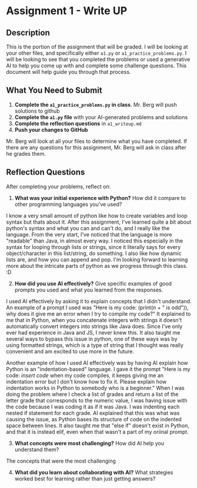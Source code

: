 # Assignment 1 - Write UP

## Description
This is the portion of the assignment that will be graded.  I will be looking at your other files, and specifically either `a1.py` or `a1_practice_problems.py`.  I will be looking to see that you completed the problems or used a generative AI to help you come up with and complete some challenge questions.  This document will help guide you through that process.

## What You Need to Submit
1. **Complete the `a1_practice_problems.py` in class**.  Mr. Berg will push solutions to github
2. **Complete the `a1.py` file** with your AI-generated problems and solutions
3. **Complete the reflection questions** in `a1_writeup.md`
4. **Push your changes to GitHub**

Mr. Berg will look at all your files to determine what you have completed.  If there are any questions for this assignment, Mr. Berg will ask in class after he grades them.


## Reflection Questions

After completing your problems, reflect on:

1. **What was your initial experience with Python?** How did it compare to other programming languages you've used?

I know a very small amount of python like how to create variables and loop syntax but thats about it. After this assignment, I've learned quite a bit about python's syntax and what you can and can't do, and I really like the language. From the very start, I've noticed that the language is more "readable" than Java, in almost every way. I noticed this especially in the syntax for looping through lists or strings, since it literally says for every object/character in this list/string, do something. I also like how dynamic lists are, and how you can append and pop. I'm looking forward to learning more about the intricate parts of python as we progress through this class. :D


2. **How did you use AI effectively?** Give specific examples of good prompts you used and what you learned from the responses.

I used AI effectively by asking it to explain concepts that I didn't understand. An example of a prompt I used was "Here is my code: (print(n + " is odd")), why does it give me an error when I try to compile my code?" It explained to me that in Python, when you concatenate integers with strings it doesn't automatically convert integers into strings like Java does. Since I've only ever had experience in Java and JS, I never knew this. It also taught me several ways to bypass this issue in python, one of these ways was by using formatted strings, which is a type of string that I thought was really convenient and am excited to use more in the future.

Another example of how I used AI effectively was by having AI explain how Python is an "indentation-based" language. I gave it the prompt "Here is my code: *insert code* when my code compiles, it keeps giving me an indentation error but I don't know how to fix it. Please explain how indentation works in Python to somebody who is a beginner." When I was doing the problem where I check a list of grades and return a list of the letter grade that corresponds to the numeric value, I was having issue with the code because I was coding it as if it was Java. I was indenting each nested if statement for each grade. AI explained that this was what was causing the issue, as Python bases its structure of code on the indented space between lines. It also taught me that "else if" doesn't exist in Python, and that it is instead elif, even when that wasn't a part of my oriinal prompt.

3. **What concepts were most challenging?** How did AI help you understand them?

The concepts that were the most challenging 

4. **What did you learn about collaborating with AI?** What strategies worked best for learning rather than just getting answers?
